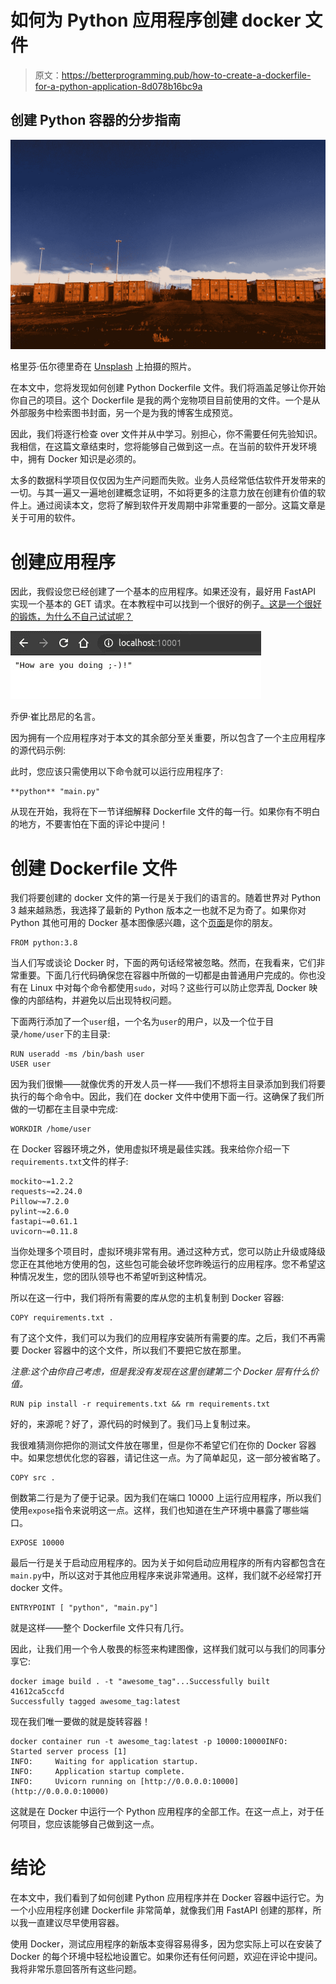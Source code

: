 # 如何为 Python 应用程序创建 docker 文件

> 原文：<https://betterprogramming.pub/how-to-create-a-dockerfile-for-a-python-application-8d078b16bc9a>

## 创建 Python 容器的分步指南

![](img/7ca347611dcb8e1d422bff9b85f75480.png)

格里芬·伍尔德里奇在 [Unsplash](https://unsplash.com?utm_source=medium&utm_medium=referral) 上拍摄的照片。

在本文中，您将发现如何创建 Python Dockerfile 文件。我们将涵盖足够让你开始你自己的项目。这个 Dockerfile 是我的两个宠物项目目前使用的文件。一个是从外部服务中检索图书封面，另一个是为我的博客生成预览。

因此，我们将逐行检查 over 文件并从中学习。别担心，你不需要任何先验知识。我相信，在这篇文章结束时，您将能够自己做到这一点。在当前的软件开发环境中，拥有 Docker 知识是必须的。

太多的数据科学项目仅仅因为生产问题而失败。业务人员经常低估软件开发带来的一切。与其一遍又一遍地创建概念证明，不如将更多的注意力放在创建有价值的软件上。通过阅读本文，您将了解到软件开发周期中非常重要的一部分。这篇文章是关于可用的软件。

# 创建应用程序

因此，我假设您已经创建了一个基本的应用程序。如果还没有，最好用 FastAPI 实现一个基本的 GET 请求。在本教程中可以找到一个很好的例子[。这是一个很好的锻炼，为什么不自己试试呢？](https://fastapi.tiangolo.com/tutorial/first-steps/)

![](img/a86b0896060d8aec74966378b3258933.png)

乔伊·崔比昂尼的名言。

因为拥有一个应用程序对于本文的其余部分至关重要，所以包含了一个主应用程序的源代码示例:

此时，您应该只需使用以下命令就可以运行应用程序了:

```
**python** "main.py"
```

从现在开始，我将在下一节详细解释 Dockerfile 文件的每一行。如果你有不明白的地方，不要害怕在下面的评论中提问！

# 创建 Dockerfile 文件

我们将要创建的 docker 文件的第一行是关于我们的语言的。随着世界对 Python 3 越来越熟悉，我选择了最新的 Python 版本之一也就不足为奇了。如果你对 Python 其他可用的 Docker 基本图像感兴趣，这个[页面](https://hub.docker.com/_/python)是你的朋友。

```
FROM python:3.8
```

当人们写或谈论 Docker 时，下面的两句话经常被忽略。然而，在我看来，它们非常重要。下面几行代码确保您在容器中所做的一切都是由普通用户完成的。你也没有在 Linux 中对每个命令都使用`sudo`，对吗？这些行可以防止您弄乱 Docker 映像的内部结构，并避免以后出现特权问题。

下面两行添加了一个`user`组，一个名为`user`的用户，以及一个位于目录`/home/user`下的主目录:

```
RUN useradd -ms /bin/bash user
USER user
```

因为我们很懒——就像优秀的开发人员一样——我们不想将主目录添加到我们将要执行的每个命令中。因此，我们在 docker 文件中使用下面一行。这确保了我们所做的一切都在主目录中完成:

```
WORKDIR /home/user
```

在 Docker 容器环境之外，使用虚拟环境是最佳实践。我来给你介绍一下`requirements.txt`文件的样子:

```
mockito~=1.2.2
requests~=2.24.0
Pillow~=7.2.0
pylint~=2.6.0
fastapi~=0.61.1
uvicorn~=0.11.8
```

当你处理多个项目时，虚拟环境非常有用。通过这种方式，您可以防止升级或降级您正在其他地方使用的包，这些包可能会破坏您昨晚运行的应用程序。您不希望这种情况发生，您的团队领导也不希望听到这种情况。

所以在这一行中，我们将所有需要的库从您的主机复制到 Docker 容器:

```
COPY requirements.txt .
```

有了这个文件，我们可以为我们的应用程序安装所有需要的库。之后，我们不再需要 Docker 容器中的这个文件，所以我们不要把它放在那里。

*注意:这个由你自己考虑，但是我没有发现在这里创建第二个 Docker 层有什么价值。*

```
RUN pip install -r requirements.txt && rm requirements.txt
```

好的，来源呢？好了，源代码的时候到了。我们马上复制过来。

我很难猜测你把你的测试文件放在哪里，但是你不希望它们在你的 Docker 容器中。如果您想优化您的容器，请记住这一点。为了简单起见，这一部分被省略了。

```
COPY src .
```

倒数第二行是为了便于记录。因为我们在端口 10000 上运行应用程序，所以我们使用`expose`指令来说明这一点。这样，我们也知道在生产环境中暴露了哪些端口。

```
EXPOSE 10000
```

最后一行是关于启动应用程序的。因为关于如何启动应用程序的所有内容都包含在`main.py`中，所以这对于其他应用程序来说非常通用。这样，我们就不必经常打开 docker 文件。

```
ENTRYPOINT [ "python", "main.py"]
```

就是这样——整个 Dockerfile 文件只有几行。

因此，让我们用一个令人敬畏的标签来构建图像，这样我们就可以与我们的同事分享它:

```
docker image build . -t "awesome_tag"...Successfully built 41612ca5ccfd
Successfully tagged awesome_tag:latest
```

现在我们唯一要做的就是旋转容器！

```
docker container run -t awesome_tag:latest -p 10000:10000INFO:     Started server process [1]
INFO:     Waiting for application startup.
INFO:     Application startup complete.
INFO:     Uvicorn running on [http://0.0.0.0:10000](http://0.0.0.0:10000)
```

这就是在 Docker 中运行一个 Python 应用程序的全部工作。在这一点上，对于任何项目，您应该能够自己做到这一点。

# 结论

在本文中，我们看到了如何创建 Python 应用程序并在 Docker 容器中运行它。为一个小应用程序创建 Dockerfile 非常简单，就像我们用 FastAPI 创建的那样，所以我一直建议尽早使用容器。

使用 Docker，测试应用程序的新版本变得容易得多，因为您实际上可以在安装了 Docker 的每个环境中轻松地设置它。如果你还有任何问题，欢迎在评论中提问。我将非常乐意回答所有这些问题。